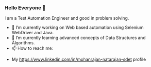 ### Hello Everyone 👋

I am a Test Automation Engineer and good in problem solving.

- 🔭 I’m currently working on Web based automation using Selenium WebDriver and Java.
- 🌱 I’m currently learning advanced concepts of Data Structures and Algorithms.
- 📫 How to reach me:
*  My https://www.linkedin.com/in/mohanrajan-natarajan-sdet profile


<!--
**mohan816/mohan816** is a ✨ _special_ ✨ repository because its `README.md` (this file) appears on your GitHub profile.

Here are some ideas to get you started:

- 🔭 I’m currently working on ...
- 🌱 I’m currently learning ...
- 👯 I’m looking to collaborate on ...
- 🤔 I’m looking for help with ...
- 💬 Ask me about ...
- 📫 How to reach me: ...
- 😄 Pronouns: ...
- ⚡ Fun fact: ...
-->
